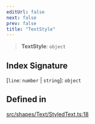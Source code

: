 ```yaml
---
editUrl: false
next: false
prev: false
title: "TextStyle"
---
```


> **TextStyle**: `object`

## Index Signature

 \[`line`: `number` \| `string`\]: `object`

## Defined in

[src/shapes/Text/StyledText.ts:18](https://github.com/fabricjs/fabric.js/blob/c093e29e73123dafcfa091ff4d5e04e690bb796e/src/shapes/Text/StyledText.ts#L18)
